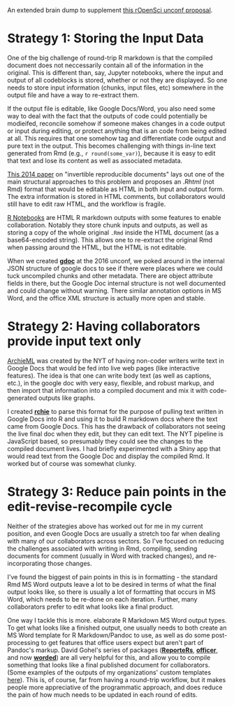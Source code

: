 
An extended brain dump to supplement [this rOpenSci unconf proposal](https://github.com/ropensci/unconf18/issues/42).

# Strategy 1: Storing the Input Data

One of the big challenge of round-trip R markdown is that the compiled document does not neccessarily contain
all of the information in the original.  This is different than, say, Jupyter notebooks, where the input and output of all codeblocks is stored, whether or not they are displayed.  So one needs to store input information (chunks, input files, etc) somewhere in the output file and have a way to re-extract them.

If the output file is editable, like Google Docs/Word, you also need some way to deal with the fact that the outputs of code could potentially be modieifed, reconcile somehow if someone makes changes in a code output or input during editing, or protect anything that is an code from being edited at all.  This requires that one somehow tag and differentiate code output and pure text in the output.  This becomes challenging with things in-line text generated from Rmd (e.g., `r round(some_var)`), because it is easy to edit that text and lose its content as well as associated metadata.  

[This 2014 paper](https://www.stat.auckland.ac.nz/~paul/Reports/invert/invert.html) on "invertible reproducible documents" lays out one of the main structural approaches to this problem and proposes an _.Rhtml_ (not Rmd) format that would be editable as HTML in both input and output form. The extra information is stored in HTML comments, but collaborators would still have to edit raw HTML, and the workflow is fragile.

[R Notebooks](https://rmarkdown.rstudio.com/r_notebooks.html) are HTML R markdown outputs with some features to enable collaboration.  Notably they store chunk inputs and outputs, as well as storing a copy of the whole original `.Rmd` inside the HTML document (as a base64-encoded string).  This allows one to re-extract the original Rmd when passing around the HTML, but the HTML is not editable.

When we created [**gdoc**](https://github.com/ropenscilabs/gdoc) at the 2016 unconf, we poked around in the internal JSON structure of google docs to see if there were places where we could tuck uncompiled chunks and other metadata.  There are object attribute fields in there, but the Google Doc internal structure is not well documented and could change without warning.  There similar annotation options in MS Word, and the office XML structure is actually more open and stable.

# Strategy 2: Having collaborators provide input text only

[ArchieML](http://archieml.org/) was created by the NYT of having non-coder writers write text in Google Docs that would be fed into live web pages (like interactive features).   The idea is that one can write body text (as well as captions, etc.), in the google doc with very easy, flexible, and robust markup, and then import that information into a compiled document and mix it with code-generated outputs like graphs.  

I created [**rchie**](https://github.com/ropensci/rchie) to parse this format for the purpose of pulling text written in Google Docs into R and using it to build R markdown docs where the text came from Google Docs.  This has the drawback of collaborators not seeing the live final doc when they edit, but they can edit text.   The NYT pipeline is JavaScript based, so presumably they could see the changes to the compiled document lives.  I had briefly experimented with a Shiny app that would read text from the Google Doc and display the compiled Rmd.  It worked but of course was somewhat clunky.

# Strategy 3: Reduce pain points in the edit-revise-recompile cycle

Neither of the strategies above has worked out for me in my current position, and even Google Docs are usually a stretch too far when dealing with many of our collaborators across sectors.  So I've focused on reducing the challenges associated with writing in Rmd, compiling, sending documents for comment (usually in Word with tracked changes), and re-incorporating those changes.

I've found the biggest of pain points in this is in formatting - the standard Rmd MS Word outputs leave a lot to be desired in terms of what the final output looks like, so there is usually a lot of formatting that occurs in MS Word, which needs to be re-done on each iteration.  Further, many collaborators prefer to edit what looks like a final product.  

One way I tackle this is more. elaborate R Markdown MS Word output types.  To get what looks like a finished output, one usually needs to both create an MS Word template for R Markdown/Pandoc to use, as well as do some post-processing to get features that office users expect but aren't part of Pandoc's markup.  David Gohel's series of packages ([**ReporteRs**](https://github.com/davidgohel/ReporteRs), [**officer**](https://github.com/davidgohel/officer), and now [**worded**](https://github.com/davidgohel/worded)) are all very helpful for this, and allow you to compile something that looks like a final published document for collaborators.  (Some examples of the outputs of my organizations' custom templates [here](http://livescience.ecohealthalliance.org/)).  This is, of course, far from having a round-trip workflow, but it makes people more appreciative of the programmatic approach, and does reduce the pain of how much needs to be updated in each round of edits.
